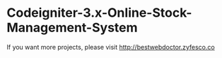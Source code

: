 # Codeigniter-3.x-Online-Stock-Management-System

If you want more projects, please visit http://bestwebdoctor.zyfesco.co
